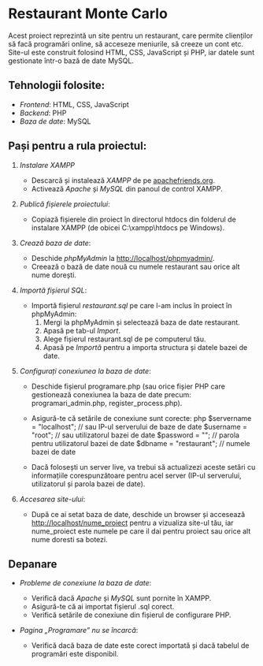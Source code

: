 # Restaurant Monte Carlo

Acest proiect reprezintă un site pentru un restaurant, care permite clienților să facă programări online, să acceseze meniurile, să creeze un cont etc. Site-ul este construit folosind HTML, CSS, JavaScript și PHP, iar datele sunt gestionate într-o bază de date MySQL.

## Tehnologii folosite:
- *Frontend*: HTML, CSS, JavaScript
- *Backend*: PHP
- *Baza de date*: MySQL

## Pași pentru a rula proiectul:

1. *Instalare XAMPP*
   - Descarcă și instalează *XAMPP* de pe [apachefriends.org](https://www.apachefriends.org).
   - Activează *Apache* și *MySQL* din panoul de control XAMPP.

2. *Publică fișierele proiectului*:
   - Copiază fișierele din proiect în directorul htdocs din folderul de instalare XAMPP (de obicei C:\xampp\htdocs pe Windows).

3. *Crează baza de date*:
   - Deschide *phpMyAdmin* la [http://localhost/phpmyadmin/](http://localhost/phpmyadmin/).
   - Creează o bază de date nouă cu numele restaurant sau orice alt nume dorești.
   
4. *Importă fișierul SQL*:
   - Importă fișierul *restaurant.sql* pe care l-am inclus în proiect în phpMyAdmin:
     1. Mergi la phpMyAdmin și selectează baza de date restaurant.
     2. Apasă pe tab-ul *Import*.
     3. Alege fișierul restaurant.sql de pe computerul tău.
     4. Apasă pe *Importă* pentru a importa structura și datele bazei de date.

5. *Configurați conexiunea la baza de date*:
   - Deschide fișierul programare.php (sau orice fișier PHP care gestionează conexiunea la baza de date precum: programari_admin.php, register_process.php).
   - Asigură-te că setările de conexiune sunt corecte:
     php
     $servername = "localhost"; // sau IP-ul serverului de baze de date
     $username = "root";        // sau utilizatorul bazei de date
     $password = "";            // parola pentru utilizatorul bazei de date
     $dbname = "restaurant"; // numele bazei de date
     
   - Dacă folosești un server live, va trebui să actualizezi aceste setări cu informațiile corespunzătoare pentru acel server (IP-ul serverului, utilizatorul și parola bazei de date).

6. *Accesarea site-ului*:
   - După ce ai setat baza de date, deschide un browser și accesează [http://localhost/nume_proiect](http://localhost/nume_proiect) pentru a vizualiza site-ul tău, iar nume_proiect este numele pe care il dai pentru proiect sau orice alt nume doresti sa botezi.

## Depanare

- *Probleme de conexiune la baza de date*:
  - Verifică dacă *Apache* și *MySQL* sunt pornite în XAMPP.
  - Asigură-te că ai importat fișierul .sql corect.
  - Verifică setările de conexiune din fișierul de configurare PHP.
  
- *Pagina „Programare” nu se încarcă*:
  - Verifică dacă baza de date este corect importată și dacă tabelul de programări este disponibil.

